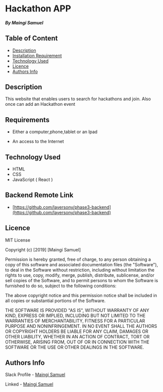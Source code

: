 # Hackathon APP

##### By Maingi Samuel

## Table of Content

+ [Description](#description)
+ [Installation Requirement](#Installation)
+ [Technology Used](#technology-used)
+ [Licence](#licence)
+ [Authors Info](#author-Info)

## Description
This website that enables users to search for hackathons and join. Also once can add an Hackathon event


## Requirements

* Either a computer,phone,tablet or an Ipad

* An access to the Internet

## Technology Used
* HTML
* CSS
* JavaScript ( React )

## Backend Remote Link
* [https://github.com/layersony/phase3-backend](https://github.com/layersony/phase3-backend)


## Licence

MIT License

Copyright (c) [2019] [Maingi Samuel]

Permission is hereby granted, free of charge, to any person obtaining a copy
of this software and associated documentation files (the "Software"), to deal
in the Software without restriction, including without limitation the rights
to use, copy, modify, merge, publish, distribute, sublicense, and/or sell
copies of the Software, and to permit persons to whom the Software is
furnished to do so, subject to the following conditions:

The above copyright notice and this permission notice shall be included in all
copies or substantial portions of the Software.

THE SOFTWARE IS PROVIDED "AS IS", WITHOUT WARRANTY OF ANY KIND, EXPRESS OR
IMPLIED, INCLUDING BUT NOT LIMITED TO THE WARRANTIES OF MERCHANTABILITY,
FITNESS FOR A PARTICULAR PURPOSE AND NONINFRINGEMENT. IN NO EVENT SHALL THE
AUTHORS OR COPYRIGHT HOLDERS BE LIABLE FOR ANY CLAIM, DAMAGES OR OTHER
LIABILITY, WHETHER IN AN ACTION OF CONTRACT, TORT OR OTHERWISE, ARISING FROM,
OUT OF OR IN CONNECTION WITH THE SOFTWARE OR THE USE OR OTHER DEALINGS IN THE
SOFTWARE.

## Authors Info

Slack Profile - [Maingi Samuel]()

Linked - [Maingi Samuel]()
